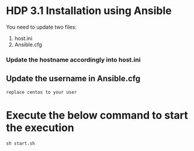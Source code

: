 # HDP 3.1 Installation using Ansible

You need to update two files:

1. host.ini
2. Ansible.cfg

### Update the hostname accordingly into host.ini

## Update the username in Ansible.cfg
`replace centos to your user`

# Execute the below command to start the execution
`sh start.sh`
